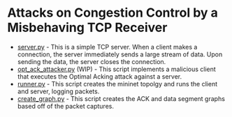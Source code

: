 # Attacks on Congestion Control by a Misbehaving TCP Receiver
- [server.py](./server.py) - This is a simple TCP server. When a client makes a connection, the server immediately sends a large stream of data. Upon sending the data, the server closes the connection.
- [opt_ack_attacker.py](./opt_ack_attacker.py) (WIP) - This script implements a malicious client that executes the Optimal Acking attack against a server.
- [runner.py](./runner.py) - This script creates the mininet topolgy and runs the client and server, logging packets.
- [create_graph.py](./create_graph.py) - This script creates the ACK and data segment graphs based off of the packet captures.
